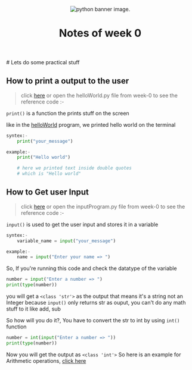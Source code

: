 <p align="center">
  <img src="https://www.digitalscholarshipleiden.nl/images/uploads/_articleHeader/Python_image.jpg" alt=" python banner image."><br>

<h1 align="center">  Notes of week 0 </h1>
<br>
<br>
# Lets do some practical stuff

## How to print a output to the user

> click [here](../week-0-basics/helloWorld.py) or open the helloWorld.py file from week-0 to see the reference code :-

`print()` is a function the prints stuff on the screen

like in the [helloWorld](../week-0-basics/helloWorld.py) program, we printed hello world on the terminal

```python
syntex:-
    print("your_message")

example:-
    print("Hello world")

    # here we printed text inside double quotes
    # which is "Hello world"
```

## How to Get user Input

> click [here](../week-0-basics/inputProgram.py) or open the inputProgram.py file from week-0 to see the reference code :-

`input()` is used to get the user input and stores it in a variable

```python
syntex:-
    variable_name = input("your_message")

example:-
    name = input("Enter your name => ")
```

So, If you're running this code and check the datatype of the variable

```python
number = input("Enter a number => ")
print(type(number))
```

you will get a `<class 'str'>` as the output that means it's a string not an Integer because `input()` only returns str as ouput, you can't do any math stuff to it like add, sub

So how will you do it?, You have to convert the str to int by using `int()` function

```python
number = int(input("Enter a number => "))
print(type(number))
```

Now you will get the output as `<class 'int'>`
So here is an example for Arithmetic operations, [click here](/week-0-basics/MathOperations.py)
